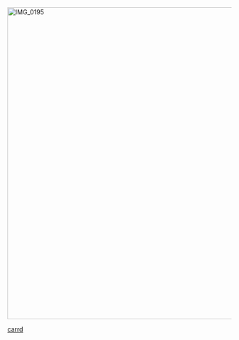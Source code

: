    <img align="middle" width="700" height="700" alt="IMG_0195" src="https://github.com/user-attachments/assets/23cc66bb-a0f5-495c-8df7-83217595d3a4" />
 

 <a align="center" href="https://soniinet.carrd.co" target="_blank">carrd</a>
